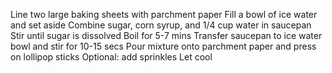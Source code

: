 Line two large baking sheets with parchment paper
Fill a bowl of ice water and set aside
Combine sugar, corn syrup, and 1/4 cup water in saucepan 
Stir until sugar is dissolved
Boil for 5-7 mins
Transfer saucepan to ice water bowl and stir for 10-15 secs
Pour mixture onto parchment paper and press on lollipop sticks
Optional: add sprinkles 
Let cool 
